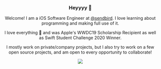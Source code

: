 

<div align="center">
  <h3>Heyyyy 👋</h3>
  <p>Welcome! I am a iOS Software Engineer at <a href="https://www.sendbird.com">@sendbird</a>. I love learning about programming and making full use of it.</p>
  <p>I love everything  and was Apple's WWDC19 Scholarship Recipient as well as Swift Student Challenge 2020 Winner.</p>
  <p>I mostly work on private/company projects, but I also try to work on a few open source projects, and am open to every opportunity to collaborate!</p>
  
  [![](https://img.shields.io/badge/-Minhyuk%20Kim-blue?logo=linkedin)](https://www.linkedin.com/in/mininnykim/)
</div>
